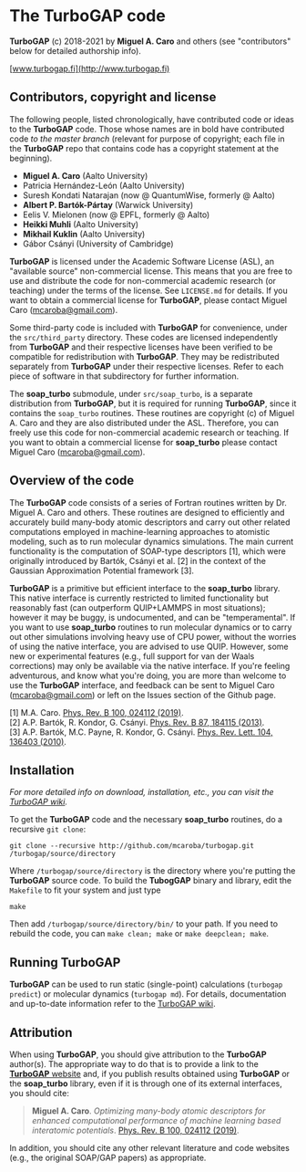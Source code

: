 # The TurboGAP code

**TurboGAP** (c) 2018-2021 by **Miguel A. Caro** and others (see "contributors" below
for detailed authorship info).

[www.turbogap.fi](http://www.turbogap.fi)

## Contributors, copyright and license

The following people, listed chronologically, have contributed code or ideas to the **TurboGAP**
code. Those whose names are in bold have contributed code *to the master branch* (relevant for
purpose of copyright; each file in the **TurboGAP** repo that contains code has a copyright
statement at the beginning).

* **Miguel A. Caro** (Aalto University)
* Patricia Hernández-León (Aalto University)
* Suresh Kondati Natarajan (now @ QuantumWise, formerly @ Aalto)
* **Albert P. Bartók-Pártay** (Warwick University)
* Eelis V. Mielonen (now @ EPFL, formerly @ Aalto)
* **Heikki Muhli** (Aalto University)
* **Mikhail Kuklin** (Aalto University)
* Gábor Csányi (University of Cambridge)

**TurboGAP** is licensed under the Academic Software License (ASL), an "available source"
non-commercial license. This means that you are free to use and distribute the code for
non-commercial academic research (or teaching) under the terms of the license. See
`LICENSE.md` for details. If you want to obtain a commercial license for **TurboGAP**, please
contact Miguel Caro (mcaroba@gmail.com).

Some third-party code is included with **TurboGAP** for convenience, under the
`src/third_party` directory. These codes are licensed independently from **TurboGAP** and their
respective licenses have been verified to be compatible for redistribution with **TurboGAP**.
They may be redistributed separately from **TurboGAP** under their respective licenses.
Refer to each piece of software in that subdirectory for further information.

The **soap_turbo** submodule, under `src/soap_turbo`, is a separate distribution from
**TurboGAP**, but it is required
for running **TurboGAP**, since it contains the `soap_turbo` routines. These routines are
copyright (c) of Miguel A. Caro and they are also distributed under the ASL. Therefore, you
can freely use this code for non-commercial academic research or teaching. If you want to
obtain a commercial license for **soap_turbo** please contact Miguel Caro (mcaroba@gmail.com).

## Overview of the code

The **TurboGAP** code consists of a series of Fortran routines written by Dr. Miguel A. Caro
and others. These routines are designed to efficiently and
accurately build many-body atomic descriptors and carry out other related computations
employed in machine-learning approaches to atomistic modeling, such as to run molecular
dynamics simulations. The main current functionality is the computation of SOAP-type
descriptors [1], which were originally introduced by Bartók, Csányi et al. [2] in the
context of the Gaussian Approximation Potential framework [3].

**TurboGAP** is a primitive but efficient interface to the **soap_turbo** library.
This native interface is currently restricted to limited functionality but reasonably
fast (can outperform QUIP+LAMMPS in most situations); however it may be buggy, is
undocumented, and can be "temperamental". If you want to use
**soap_turbo** routines to run molecular dynamics or to carry out other simulations involving
heavy use of CPU power, without the worries of using the native interface, you are advised to
use QUIP. However, some new or experimental features (e.g.,
full support for van der Waals corrections) may only be available via the native interface.
If you're feeling adventurous, and know what you're doing, you are more than welcome to
use the **TurboGAP** interface, and feedback can be sent to Miguel Caro (mcaroba@gmail.com)
or left on the Issues section of the Github page.

[1] M.A. Caro. [Phys. Rev. B 100, 024112
(2019)](https://journals.aps.org/prb/abstract/10.1103/PhysRevB.100.024112).  
[2] A.P. Bartók, R. Kondor, G. Csányi. [Phys. Rev. B 87, 184115
(2013)](https://journals.aps.org/prb/abstract/10.1103/PhysRevB.87.184115).  
[3] A.P. Bartók, M.C. Payne, R. Kondor, G. Csányi. [Phys. Rev. Lett. 104, 136403
(2010)](https://journals.aps.org/prl/abstract/10.1103/PhysRevLett.104.136403).

## Installation

*For more detailed info on download, installation, etc., you can visit the
[TurboGAP wiki](https://turbogap.fi/wiki/index.php/Installation).*

To get the **TurboGAP** code and the necessary **soap_turbo** routines, do a recursive
`git clone`:

    git clone --recursive http://github.com/mcaroba/turbogap.git /turbogap/source/directory

Where `/turbogap/source/directory` is the directory where you're putting the **TurboGAP**
source code. To build the **TubogGAP** binary and library, edit the `Makefile` to fit
your system and just type

    make

Then add `/turbogap/source/directory/bin/` to your path. If you need to rebuild the code,
you can `make clean; make` or `make deepclean; make`.

## Running TurboGAP

**TurboGAP** can be used to run static (single-point) calculations (`turbogap predict`) or
molecular dynamics (`turbogap md`). For details, documentation and up-to-date information
refer to the [TurboGAP wiki](http://turbogap.fi).

## Attribution

When using **TurboGAP**, you should give attribution to the
**TurboGAP** author(s). The appropriate way to do that is to provide a link to the
[**TurboGAP** website](https://www.turbogap.fi) and, if you publish results obtained
using **TurboGAP** or the **soap_turbo** library,
even if it is through one of its external interfaces, you should cite:

>**Miguel A. Caro**. *Optimizing many-body atomic descriptors for enhanced computational
>performance of machine learning based interatomic potentials*. [Phys. Rev. B 100, 024112
>(2019)](https://journals.aps.org/prb/abstract/10.1103/PhysRevB.100.024112).

In addition, you should cite any other relevant literature and code websites (e.g., the
original SOAP/GAP papers) as appropriate.
